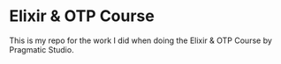 # Elixir & OTP Course

This is my repo for the work I did when doing the Elixir & OTP Course by Pragmatic Studio.
